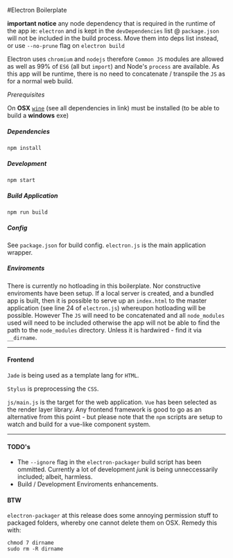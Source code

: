 #Electron Boilerplate

**important notice** any node dependency that is required in the runtime of the app ie: `electron` and is kept in the `devDependencies` list @ `package.json` will not be included in the build process. Move them into deps list instead, or use `--no-prune` flag on `electron build`

Electron uses `chromium` and `nodejs` therefore `Common JS` modules are allowed as well as 99% of `ES6` (all but `import`) and Node's `process` are available. As this app will be runtime, there is no need to concatenate / transpile the `JS` as for a normal web build. 


_Prerequisites_

On **OSX** [`wine`](https://www.davidbaumgold.com/tutorials/wine-mac/) (see all dependencies in link) must be installed (to be able to build a **windows** exe)

##### Dependencies

	npm install

##### Development

	npm start
	
##### Build Application

	npm run build
	

##### Config

See `package.json` for build config. `electron.js` is the main application wrapper.

##### Enviroments

There is currently no hotloading in this boilerplate. Nor constructive enviroments have been setup. If a local server is created, and a bundled app is built, then it is possible to serve up an `index.html` to the master application (see line 24 of `electron.js`) whereupon hotloading will be possible. However The `JS` will need to be concatenated and all `node_modules` used will need to be included otherwise the app will not be able to find the path to the `node_modules` directory. Unless it is hardwired - find it via `__dirname`.

---

#### Frontend

`Jade` is being used as a template lang for `HTML`.

`Stylus` is preprocessing the `CSS`.

`js/main.js` is the target for the web application. `Vue` has been selected as the render layer library. Any frontend framework is good to go as an alternative from this point - but please note that the `npm` scripts are setup to watch and build for a vue-like component system.

---

#### TODO's

* The `--ignore` flag in the `electron-packager` build script has been ommitted. Currently a lot of development _junk_ is being unneccessarily included; albeit, harmless.
* Build / Development Enviroments enhancements.

#### BTW

`electron-packager` at this release does some annoying permission stuff to packaged folders, whereby one cannot delete them on OSX. Remedy this with: 
    
    chmod 7 dirname
    sudo rm -R dirname
